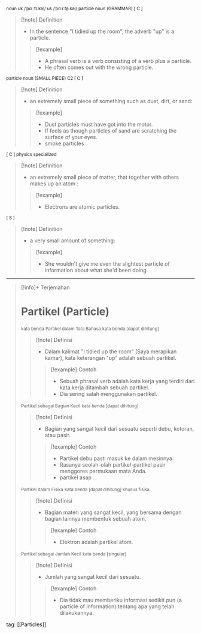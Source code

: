 <small>noun
uk  /ˈpɑː.tɪ.kəl/ us  /ˈpɑːr.t̬ə.kəl/
particle noun (GRAMMAR)
[ C ]
</small>
>[!note] Definition
>- In the sentence "I tidied up the room", the adverb "up" is a particle.
> > [!example] 
> > - A phrasal verb is a verb consisting of a verb plus a particle.
> > - He often comes out with the wrong particle.

<small>particle noun (SMALL PIECE)
C2 [ C ]
</small>
>[!note] Definition
>- an extremely small piece of something such as dust, dirt, or sand:
> > [!example] 
> > - Dust particles must have got into the motor.
> > - If feels as though particles of sand are scratching the surface of your eyes.
> > - smoke particles

<small>[ C ]   physics   specialized
</small>
>[!note] Definition
>- an extremely small piece of matter, that together with others makes up an atom :
> > [!example] 
> > - Electrons are atomic particles.

<small>[ S ]
</small>
>[!note] Definition
>- a very small amount of something:
> > [!example] 
> > - She wouldn't give me even the slightest particle of information about what she'd been doing.

---

>[!info]+ Terjemahan
> # Partikel (Particle)
><small>kata benda</small>
><small>Partikel dalam Tata Bahasa</small>
><small>kata benda [dapat dihitung]</small>
> > [!note] Definisi
> > - Dalam kalimat "I tidied up the room" (Saya merapikan kamar), kata keterangan "up" adalah sebuah partikel.
> > > [!example] Contoh
> > > - Sebuah phrasal verb adalah kata kerja yang terdiri dari kata kerja ditambah sebuah partikel.
> > > - Dia sering salah menggunakan partikel.
>
><small>Partikel sebagai Bagian Kecil</small>
><small>kata benda [dapat dihitung]</small>
> > [!note] Definisi
> > - Bagian yang sangat kecil dari sesuatu seperti debu, kotoran, atau pasir.
> > > [!example] Contoh
> > > - Partikel debu pasti masuk ke dalam mesinnya.
> > > - Rasanya seolah-olah partikel-partikel pasir menggores permukaan mata Anda.
> > > - partikel asap
>
><small>Partikel dalam Fisika</small>
><small>kata benda [dapat dihitung] khusus fisika</small>
> > [!note] Definisi
> > - Bagian materi yang sangat kecil, yang bersama dengan bagian lainnya membentuk sebuah atom.
> > > [!example] Contoh
> > > - Elektron adalah partikel atom.
>
><small>Partikel sebagai Jumlah Kecil</small>
><small>kata benda [singular]</small>
> > [!note] Definisi
> > - Jumlah yang sangat kecil dari sesuatu.
> > > [!example] Contoh
> > > - Dia tidak mau memberiku informasi sedikit pun (a particle of information) tentang apa yang telah dilakukannya.

tag: [[Particles]]